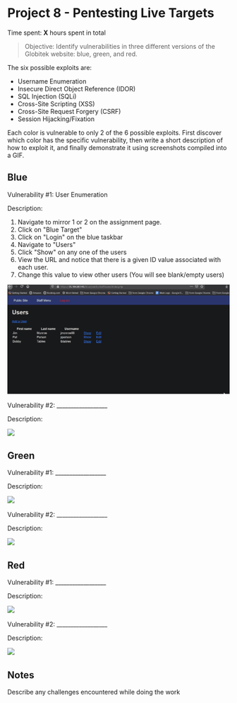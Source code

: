 # Project 8 - Pentesting Live Targets

Time spent: **X** hours spent in total

> Objective: Identify vulnerabilities in three different versions of the Globitek website: blue, green, and red.

The six possible exploits are:

* Username Enumeration
* Insecure Direct Object Reference (IDOR)
* SQL Injection (SQLi)
* Cross-Site Scripting (XSS)
* Cross-Site Request Forgery (CSRF)
* Session Hijacking/Fixation

Each color is vulnerable to only 2 of the 6 possible exploits. First discover which color has the specific vulnerability, then write a short description of how to exploit it, and finally demonstrate it using screenshots compiled into a GIF.

## Blue

Vulnerability #1: User Enumeration

Description:

1. Navigate to mirror 1 or 2 on the assignment page.
2. Click on "Blue Target"
3. Click on "Login" on the blue taskbar
4. Navigate to "Users"
5. Click "Show" on any one of the users
6. View the URL and notice that there is a given ID value associated with each user.
7. Change this value to view other users (You will see blank/empty users) 

![alt text](https://github.com/ethansam911/code_path_week_9/blob/main/blue_user_enumeration.gif)

Vulnerability #2: __________________

Description:

<img src="blue-vuln2.gif">

## Green

Vulnerability #1: __________________

Description:

<img src="green-vuln1.gif">

Vulnerability #2: __________________

Description:

<img src="green-vuln2.gif">


## Red

Vulnerability #1: __________________

Description:

<img src="red-vuln1.gif">

Vulnerability #2: __________________

Description:

<img src="red-vuln2.gif">


## Notes

Describe any challenges encountered while doing the work

